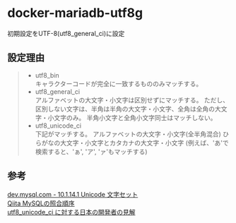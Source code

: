 # docker-mariadb-utf8g

初期設定をUTF-8(utf8_general_ci)に設定

## 設定理由

> * utf8_bin  
キャラクターコードが完全に一致するもののみマッチする。
> * utf8_general_ci  
アルファベットの大文字・小文字は区別せずにマッチする。
ただし、区別しない文字は、半角は半角の大文字・小文字、全角は全角の大文字・小文字のみ。
半角小文字と全角小文字同士はマッチしない。
> * utf8_unicode_ci  
下記がマッチする。
アルファベットの大文字・小文字(全半角混合)
ひらがなの大文字・小文字とカタカナの大文字・小文字 (例えば、'あ'で検索すると、'ぁ', 'ア', 'ァ'もマッチする)

## 参考

[dev.mysql.com - 10.1.14.1 Unicode 文字セット](https://dev.mysql.com/doc/refman/5.6/ja/charset-unicode-sets.html)  
[Qiita MySQLの照合順序](http://qiita.com/Vit-Symty/items/159c27d7d62c78ee9ce7)  
[utf8_unicode_ci に対する日本の開発者の見解](http://blog.kamipo.net/entry/2015/03/08/145045)

